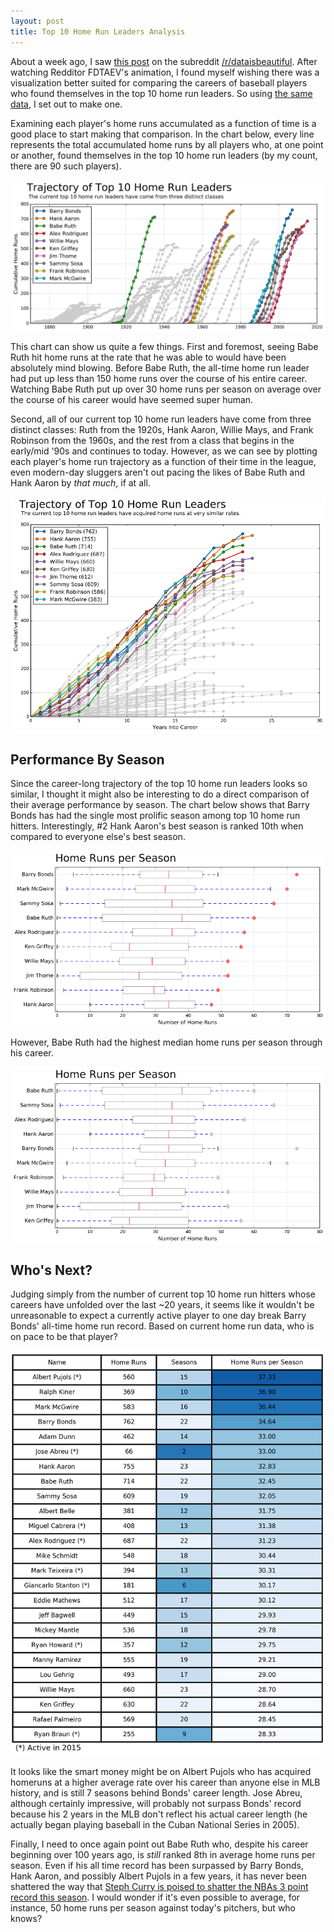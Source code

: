 ```yaml
---
layout: post
title: Top 10 Home Run Leaders Analysis
---
```


About a week ago, I saw [this post](https://www.reddit.com/r/dataisbeautiful/comments/49d9m3/xpost_from_rbaseball_visualizing_the_historical/) on the subreddit [/r/dataisbeautiful](https://www.reddit.com/r/dataisbeautiful). 
After watching Redditor FDTAEV's animation, I found myself wishing there was a visualization better suited for comparing the careers of baseball players who found themselves in the top 10 home run leaders. 
So using [the same data](http://www.seanlahman.com/baseball-archive/statistics/), I set out to make one.

Examining each player's home runs accumulated as a function of time is a good place to start making that comparison. 
In the chart below, every line represents the total accumulated home runs by all players who, at one point or another, found themselves in the top 10 home run leaders (by my count, there are 90 such players).

<img align="center" src="/img/post/homeruns/spaced_out_trajectories.png" alt="Home run trajectories">

This chart can show us quite a few things. 
First and foremost, seeing Babe Ruth hit home runs at the rate that he was able to would have been absolutely mind blowing. 
Before Babe Ruth, the all-time home run leader had put up less than 150 home runs over the course of his entire career. 
Watching Babe Ruth put up over 30 home runs per season on average over the course of his career would have seemed super human.

Second, all of our current top 10 home run leaders have come from three distinct classes: Ruth from the 1920s, Hank Aaron, Willie Mays, and Frank Robinson from the 1960s, and the rest from a class that begins in the early/mid '90s and continues to today. 
However, as we can see by plotting each player's home run trajectory as a function of their time in the league, even modern-day sluggers aren't out pacing the likes of Babe Ruth and Hank Aaron by _that much_, if at all.

<img align="center" src="/img/post/homeruns/home_run_trajectories.png" alt="Home run trajectories vs seasons">

## Performance By Season
Since the career-long trajectory of the top 10 home run leaders looks so similar, I thought it might also be interesting to do a direct comparison of their average performance by season. 
The chart below shows that Barry Bonds has had the single most prolific season among top 10 home run hitters. Interestingly, #2 Hank Aaron's best season is ranked 10th when compared to everyone else's best season.

<img align="center" src="/img/post/homeruns/home_run_seasons.png" alt="Best Seasons">

However, Babe Ruth had the highest median home runs per season through his career.

<img align="center" src="/img/post/homeruns/home_run_seasons_med.png" alt="Most Consistent">

## Who's Next?
Judging simply from the number of current top 10 home run hitters whose careers have unfolded over the last ~20 years, it seems like it wouldn't be unreasonable to expect a currently active player to one day break Barry Bonds' all-time home run record. Based on current home run data, who is on pace to be that player?

<img margin="auto" src="/img/post/homeruns/slope_table.png" alt="Home Run Rate Table">

It looks like the smart money might be on Albert Pujols who has acquired homeruns at a higher average rate over his career than anyone else in MLB history, and is still 7 seasons behind Bonds' career length. Jose Abreu, although certainly impressive, will probably not surpass Bonds' record because his 2 years in the MLB don't reflect his actual career length (he actually began playing baseball in the Cuban National Series in 2005).

Finally, I need to once again point out Babe Ruth who, despite his career beginning over 100 years ago, is _still_ ranked 8th in average home runs per season. Even if his all time record has been surpassed by Barry Bonds, Hank Aaron, and possibly Albert Pujols in a few years, it has never been shattered the way that [Steph Curry is poised to shatter the NBAs 3 point record this season](http://fivethirtyeight.com/features/steph-curry-is-on-pace-to-hit-102-home-runs/). I would wonder if it's even possible to average, for instance, 50 home runs per season against today's pitchers, but who knows?
